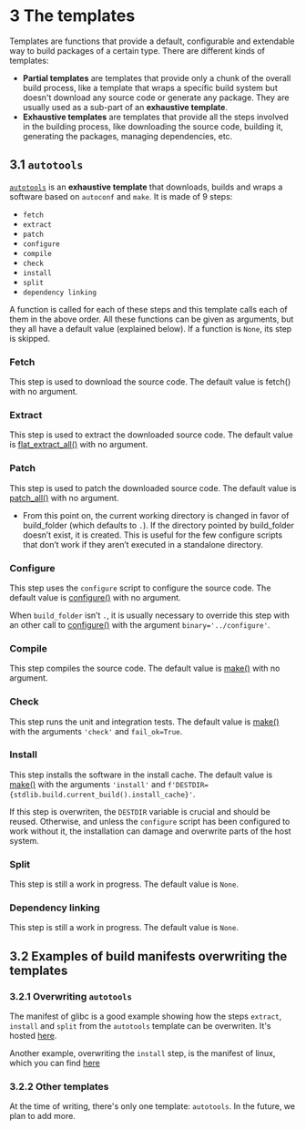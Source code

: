 # 3 The templates
Templates are functions that provide a default, configurable and extendable way to build packages of a certain type.
There are different kinds of templates:
* **Partial templates** are templates that provide only a chunk of the overall build process, like a template that wraps a specific build system but doesn't download any source code or generate any package.
They are usually used as a sub-part of an **exhaustive template**.
* **Exhaustive templates** are templates that provide all the steps involved in the building process, like downloading the source code, building it, generating the packages, managing dependencies, etc.

## 3.1 `autotools`
[`autotools`](https://docs.raven-os.org/nbuild/master/stdlib.template.autotools.html#module-stdlib.template.autotools) is an **exhaustive template** that downloads, builds and wraps a software based on `autoconf` and `make`.
It is made of 9 steps:
* `fetch`
* `extract`
* `patch`
* `configure`
* `compile`
* `check`
* `install`
* `split`
* `dependency linking`

A function is called for each of these steps and this template calls each of them in the above order.
All these functions can be given as arguments, but they all have a default value (explained below). If a function is `None`, its step is skipped.

### Fetch
This step is used to download the source code. The default value is fetch() with no argument.

### Extract
This step is used to extract the downloaded source code. The default value is [flat_extract_all()](https://docs.raven-os.org/nbuild/master/stdlib.extract.html#stdlib.extract.flat_extract_all) with no argument.

### Patch
This step is used to patch the downloaded source code.
The default value is [patch_all()](https://docs.raven-os.org/nbuild/master/stdlib.patch.html#stdlib.patch.patch_all) with no argument.

* From this point on, the current working directory is changed in favor of build_folder (which defaults to `.`).
If the directory pointed by build_folder doesn’t exist, it is created.
This is useful for the few configure scripts that don’t work if they aren’t executed in a standalone directory.

### Configure
This step uses the `configure` script to configure the source code.
The default value is [configure()](https://docs.raven-os.org/nbuild/master/stdlib.template.configure.html#stdlib.template.configure.configure) with no argument.

When `build_folder` isn’t `.`, it is usually necessary to override this step with an other call to [configure()](https://docs.raven-os.org/nbuild/master/stdlib.template.configure.html#stdlib.template.configure.configure) with the argument `binary='../configure'`.

### Compile
This step compiles the source code.
The default value is [make()](https://docs.raven-os.org/nbuild/master/stdlib.template.make.html#stdlib.template.make.make) with no argument.

### Check
This step runs the unit and integration tests.
The default value is [make()](https://docs.raven-os.org/nbuild/master/stdlib.template.make.html#stdlib.template.make.make) with the arguments `'check'` and `fail_ok=True`.

### Install
This step installs the software in the install cache.
The default value is [make()](https://docs.raven-os.org/nbuild/master/stdlib.template.make.html#stdlib.template.make.make) with the arguments `'install'` and `f'DESTDIR={stdlib.build.current_build().install_cache}'`.

If this step is overwriten, the `DESTDIR` variable is crucial and should be reused.
Otherwise, and unless the `configure` script has been configured to work without it, the installation can damage and overwrite parts of the host system.

### Split
This step is still a work in progress.
The default value is `None`.

### Dependency linking
This step is still a work in progress.
The default value is `None`.

## 3.2 Examples of build manifests overwriting the templates
### 3.2.1 Overwriting `autotools`
The manifest of glibc is a good example showing how the steps `extract`, `install` and `split` from the `autotools` template can be overwriten.
It's hosted [here](https://github.com/raven-os/nbuild-manifests/blob/master/sys-libs/glibc/glibc.py).

Another example, overwriting the `install` step, is the manifest of linux, which you can find [here](https://github.com/raven-os/nbuild-manifests/blob/e58a07d9ac1d3e1bd761ae264269d1e308260936/kernel/linux/linux.py)

### 3.2.2 Other templates
At the time of writing, there's only one template: `autotools`. In the future, we plan to add more.